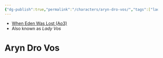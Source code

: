 ```yaml
---
{"dg-publish":true,"permalink":"/characters/aryn-dro-vos/","tags":["lady","unfinished"],"dgHomeLink":false,"noteIcon":"saber1"}
---
```


- [When Eden Was Lost (Ao3)](https://archiveofourown.org/works/19334440/chapters/45992584)
- Also known as *Lady Vos*
# Aryn Dro Vos

